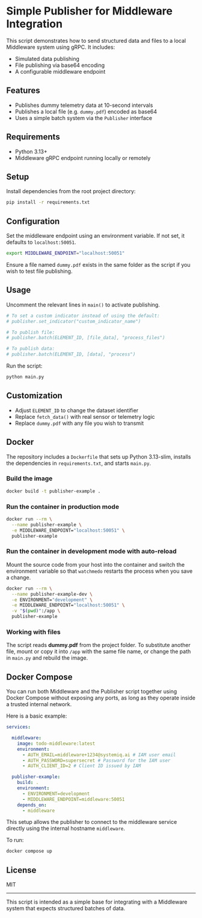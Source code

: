

# Simple Publisher for Middleware Integration

This script demonstrates how to send structured data and files to a local Middleware system using gRPC. It includes:
- Simulated data publishing
- File publishing via base64 encoding
- A configurable middleware endpoint

## Features

- Publishes dummy telemetry data at 10-second intervals
- Publishes a local file (e.g. `dummy.pdf`) encoded as base64
- Uses a simple batch system via the `Publisher` interface

## Requirements

- Python 3.13+
- Middleware gRPC endpoint running locally or remotely

## Setup

Install dependencies from the root project directory:

```bash
pip install -r requirements.txt
```

## Configuration

Set the middleware endpoint using an environment variable. If not set, it defaults to `localhost:50051`.

```bash
export MIDDLEWARE_ENDPOINT="localhost:50051"
```

Ensure a file named `dummy.pdf` exists in the same folder as the script if you wish to test file publishing.

## Usage

Uncomment the relevant lines in `main()` to activate publishing.

```python
# To set a custom indicator instead of using the default:
# publisher.set_indicator("custom_indicator_name")

# To publish file:
# publisher.batch(ELEMENT_ID, [file_data], "process_files")

# To publish data:
# publisher.batch(ELEMENT_ID, [data], "process")
```

Run the script:

```bash
python main.py
```

## Customization

- Adjust `ELEMENT_ID` to change the dataset identifier
- Replace `fetch_data()` with real sensor or telemetry logic
- Replace `dummy.pdf` with any file you wish to transmit

## Docker

The repository includes a `Dockerfile` that sets up Python 3.13-slim, installs the dependencies in `requirements.txt`, and starts `main.py`.

### Build the image

```bash
docker build -t publisher-example .
```

### Run the container in production mode

```bash
docker run --rm \
  --name publisher-example \
  -e MIDDLEWARE_ENDPOINT="localhost:50051" \
  publisher-example
```

### Run the container in development mode with auto-reload

Mount the source code from your host into the container and switch the environment variable so that `watchmedo` restarts the process when you save a change.

```bash
docker run --rm \
  --name publisher-example-dev \
  -e ENVIRONMENT="development" \
  -e MIDDLEWARE_ENDPOINT="localhost:50051" \
  -v "$(pwd)":/app \
  publisher-example
```



### Working with files

The script reads **dummy.pdf** from the project folder. To substitute another file, mount or copy it into `/app` with the same file name, or change the path in `main.py` and rebuild the image.


## Docker Compose

You can run both Middleware and the Publisher script together using Docker Compose without exposing any ports, as long as they operate inside a trusted internal network.

Here is a basic example:

```yaml
services:

  middleware:
    image: todo-middleware:latest
    environment:
      - AUTH_EMAIL=middleware+1234@systemiq.ai # IAM user email
      - AUTH_PASSWORD=supersecret # Password for the IAM user
      - AUTH_CLIENT_ID=2 # Client ID issued by IAM

  publisher-example:
    build: .
    environment:
      - ENVIRONMENT=development
      - MIDDLEWARE_ENDPOINT=middleware:50051
    depends_on:
      - middleware
```

This setup allows the publisher to connect to the middleware service directly using the internal hostname `middleware`.

To run:

```bash
docker compose up
```

## License

MIT

---

This script is intended as a simple base for integrating with a Middleware system that expects structured batches of data.